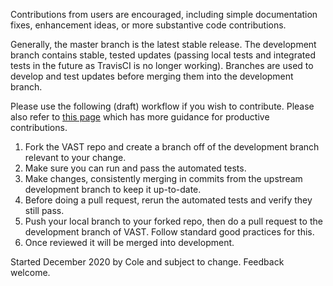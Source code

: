 Contributions from users are encouraged, including simple documentation fixes, enhancement ideas, or more substantive code contributions.

Generally, the master branch is the latest stable release. The development branch contains stable, tested updates (passing local tests and integrated tests in the future as TravisCI is no longer working). Branches are used to develop and test updates before merging them into the development branch. 

Please use the following (draft) workflow if you wish to contribute. Please also refer to [this page](https://github.com/nmfs-fish-tools/Resources/blob/master/CONTRIBUTING.md) which has more guidance for productive contributions.

1. Fork the VAST repo and create a branch off of the development branch relevant to your change.
2. Make sure you can run and pass the automated tests.
3. Make changes, consistently merging in commits from the upstream development branch to keep it up-to-date.
4. Before doing a pull request, rerun the automated tests and verify they still pass. 
5. Push your local branch to your forked repo, then do a pull request to the development branch of VAST. Follow standard good practices for this.
6. Once reviewed it will be merged into development.

Started December 2020 by Cole and subject to change. Feedback welcome.